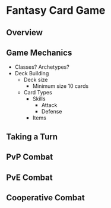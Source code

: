 # Fantasy Card Game

## Overview

## Game Mechanics

* Classes? Archetypes?
* Deck Building
  * Deck size
    * Minimum size 10 cards
  * Card Types
    * Skills
      * Attack
      * Defense
    * Items



## Taking a Turn

## PvP Combat

## PvE Combat

## Cooperative Combat
